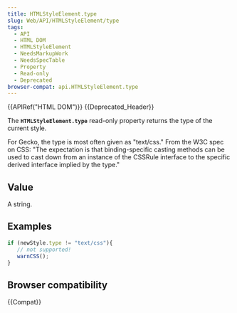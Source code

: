 ```yaml
---
title: HTMLStyleElement.type
slug: Web/API/HTMLStyleElement/type
tags:
  - API
  - HTML DOM
  - HTMLStyleElement
  - NeedsMarkupWork
  - NeedsSpecTable
  - Property
  - Read-only
  - Deprecated
browser-compat: api.HTMLStyleElement.type
---
```

{{APIRef("HTML DOM")}} {{Deprecated_Header}}

The **`HTMLStyleElement.type`** read-only property returns the
type of the current style.

For Gecko, the type is most often given as "text/css." From the W3C spec on CSS: "The
expectation is that binding-specific casting methods can be used to cast down from an
instance of the CSSRule interface to the specific derived interface implied by the
type."

## Value

A string.

## Examples

```js
if (newStyle.type != "text/css"){
   // not supported!
   warnCSS();
}
```

## Browser compatibility

{{Compat}}
